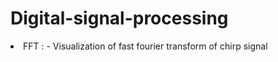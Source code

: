 # Digital-signal-processing

<li>FFT : - Visualization of fast fourier transform of chirp signal</li>
